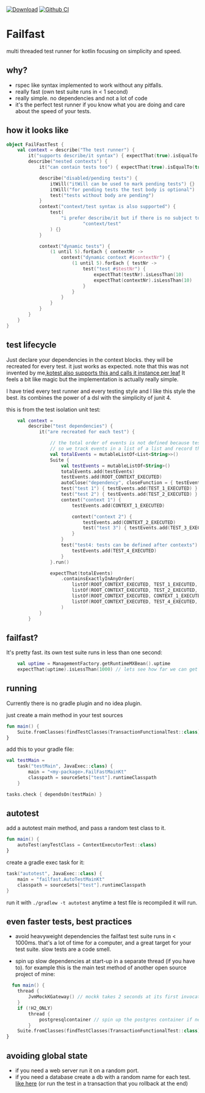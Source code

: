 [![Download](https://api.bintray.com/packages/christophsturm/maven/failfast/images/download.svg)](https://bintray.com/christophsturm/maven/failfast/_latestVersion)
[![Github CI](https://github.com/christophsturm/failfast/workflows/CI/badge.svg)](https://github.com/christophsturm/failfast/actions)

# Failfast

multi threaded test runner for kotlin focusing on simplicity and speed.

## why?

* rspec like syntax implemented to work without any pitfalls.
* really fast (own test suite runs in < 1 second)
* really simple. no dependencies and not a lot of code
* it's the perfect test runner if you know what you are doing and care about the speed of your tests.

## how it looks like

```kotlin
object FailFastTest {
    val context = describe("The test runner") {
        it("supports describe/it syntax") { expectThat(true).isEqualTo(true) }
        describe("nested contexts") {
            it("can contain tests too") { expectThat(true).isEqualTo(true) }

            describe("disabled/pending tests") {
                itWill("itWill can be used to mark pending tests") {}
                itWill("for pending tests the test body is optional")
                test("tests without body are pending")
            }
            context("context/test syntax is also supported") {
                test(
                    "i prefer describe/it but if there is no subject to describe I use " +
                            "context/test"
                ) {}
            }

            context("dynamic tests") {
                (1 until 5).forEach { contextNr ->
                    context("dynamic context #$contextNr") {
                        (1 until 5).forEach { testNr ->
                            test("test #$testNr") {
                                expectThat(testNr).isLessThan(10)
                                expectThat(contextNr).isLessThan(10)
                            }
                        }
                    }
                }
            }
        }
    }
}

```

## test lifecycle

Just declare your dependencies in the context blocks. they will be recreated for every test. it just works as expected.
note that this was not invented by
me,[kotest also supports this and calls it instance per leaf](https://github.com/kotest/kotest/blob/master/doc/isolation_mode.md#instanceperleaf)
It feels a bit like magic but the implementation is actually really simple.

I have tried every test runner and every testing style and I like this style the best. its combines the power of a dsl
with the simplicity of junit 4.

this is from the test isolation unit test:

```kotlin
    val context =
        describe("test dependencies") {
            it("are recreated for each test") {

                // the total order of events is not defined because tests run in parallel.
                // so we track events in a list of a list and record the events that lead to each test execution
                val totalEvents = mutableListOf<List<String>>()
                Suite {
                    val testEvents = mutableListOf<String>()
                    totalEvents.add(testEvents)
                    testEvents.add(ROOT_CONTEXT_EXECUTED)
                    autoClose("dependency", closeFunction = { testEvents.add(DEPENDENCY_CLOSED) })
                    test("test 1") { testEvents.add(TEST_1_EXECUTED) }
                    test("test 2") { testEvents.add(TEST_2_EXECUTED) }
                    context("context 1") {
                        testEvents.add(CONTEXT_1_EXECUTED)

                        context("context 2") {
                            testEvents.add(CONTEXT_2_EXECUTED)
                            test("test 3") { testEvents.add(TEST_3_EXECUTED) }
                        }
                    }
                    test("test4: tests can be defined after contexts") {
                        testEvents.add(TEST_4_EXECUTED)
                    }
                }.run()

                expectThat(totalEvents)
                    .containsExactlyInAnyOrder(
                        listOf(ROOT_CONTEXT_EXECUTED, TEST_1_EXECUTED, DEPENDENCY_CLOSED),
                        listOf(ROOT_CONTEXT_EXECUTED, TEST_2_EXECUTED, DEPENDENCY_CLOSED),
                        listOf(ROOT_CONTEXT_EXECUTED, CONTEXT_1_EXECUTED, CONTEXT_2_EXECUTED, TEST_3_EXECUTED, DEPENDENCY_CLOSED),
                        listOf(ROOT_CONTEXT_EXECUTED, TEST_4_EXECUTED, DEPENDENCY_CLOSED)
                    )
            }
        }
```

## failfast?

It's pretty fast. its own test suite runs in less than one second:

```kotlin
    val uptime = ManagementFactory.getRuntimeMXBean().uptime
    expectThat(uptime).isLessThan(1000) // lets see how far we can get with one second
```

## running

Currently there is no gradle plugin and no idea plugin.

just create a main method in your test sources

```kotlin
fun main() {
    Suite.fromClasses(findTestClasses(TransactionFunctionalTest::class)).run().check()
}


```

add this to your gradle file:

```kotlin
val testMain =
    task("testMain", JavaExec::class) {
        main = "<my-package>.FailFastMainKt"
        classpath = sourceSets["test"].runtimeClasspath
    }

tasks.check { dependsOn(testMain) }
```

## autotest

add a autotest main method, and pass a random test class to it.

```kotlin
fun main() {
    autoTest(anyTestClass = ContextExecutorTest::class)
}
```

create a gradle exec task for it:

```kotlin
task("autotest", JavaExec::class) {
    main = "failfast.AutoTestMainKt"
    classpath = sourceSets["test"].runtimeClasspath
}
```

run it with `./gradlew -t autotest`
anytime a test file is recompiled it will run.

## even faster tests, best practices

* avoid heavyweight dependencies the failfast test suite runs in < 1000ms. that's a lot of time for a computer, and a
  great target for your test suite. slow tests are a code smell.

* spin up slow dependencies at start-up in a separate thread (if you have to). for example this is the main test method
  of another open source project of mine:

```kotlin
  fun main() {
    thread {
        JvmMockKGateway() // mockk takes 2 seconds at its first invocation
    }
    if (!H2_ONLY)
        thread {
            postgresqlcontainer // spin up the postgres container if needed
        }
    Suite.fromClasses(findTestClasses(TransactionFunctionalTest::class)).run().check()
}
```

## avoiding global state

* if you need a web server run it on a random port.
* if you need a database create a db with a random name for each
  test. [like here](https://github.com/christophsturm/r2dbcfun/blob/main/src/test/kotlin/r2dbcfun/test/TestUtil.kt#L18)
  (or run the test in a transaction that you rollback at the end)
